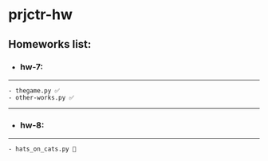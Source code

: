 # prjctr-hw

## Homeworks list:
- ### hw-7:
---
    - thegame.py ✅
    - other-works.py ✅

---
-  ### hw-8:
---
    - hats_on_cats.py 🚧
